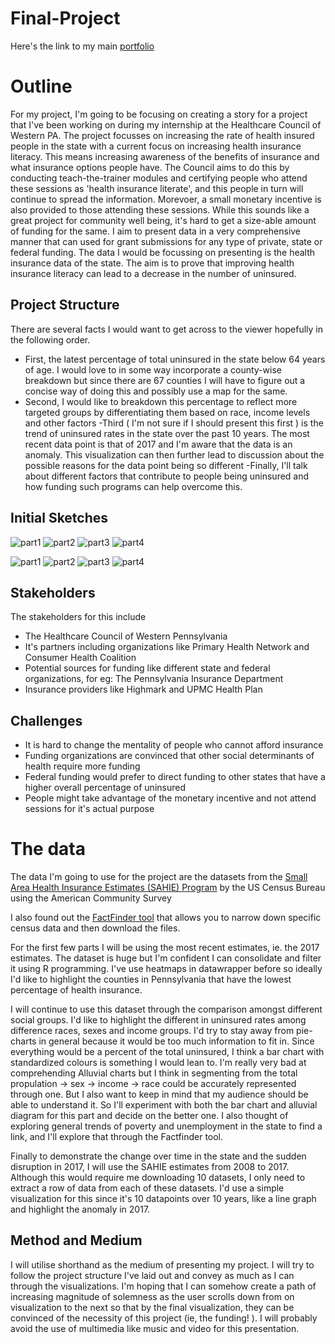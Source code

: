 # Final-Project

Here's the link to my main [portfolio](https://ramitasingh.github.io/Telling-Stories-with-Data/)
# Outline

For my project, I'm going to be focusing on creating a story for a project that I've been working on during my internship at the Healthcare Council of Western PA. The project focusses on increasing the rate of health insured people in the state with a current focus on increasing health insurance literacy. This means increasing awareness of the benefits of insurance and what insurance options people have. The Council aims to do this by conducting teach-the-trainer modules and certifying people who attend these sessions as 'health insurance literate', and this people in turn will continue to spread the information. Morevoer, a small monetary incentive is also provided to those attending these sessions.  While this sounds like a great project for community well being, it's hard to get a size-able amount of funding for the same. 
I aim to present data in a very comprehensive manner that can used for grant submissions for any type of private, state or federal funding. The data I would be focussing on presenting is the health insurance data of the state. The aim is to prove that improving health insurance literacy can lead to a decrease in the number of uninsured.

## Project Structure 
There are several facts I would want to get across to the viewer hopefully in the following order.
- First, the latest percentage of total uninsured in the state below 64 years of age. I would love to in some way incorporate a county-wise breakdown but since there are 67 counties I will have to figure out a concise way of doing this and possibly use a map for the same.
- Second, I would like to breakdown this percentage to reflect more targeted groups by differentiating them based on race, income levels and other factors
-Third ( I'm not sure if I should present this first ) is the trend of uninsured rates in the state over the past 10 years. The most recent data point is that of 2017 and I'm aware that the data is an anomaly. This visualization can then further lead to discussion about the possible reasons for the data point being so different
-Finally, I'll talk about different factors that contribute to people being uninsured and how funding such programs can help overcome this.

## Initial Sketches
![part1](https://raw.githubusercontent.com/ramitasingh/Final-Project/master/project-1.jpg)
![part2](https://raw.githubusercontent.com/ramitasingh/Final-Project/master/project-2.jpg)
![part3](https://raw.githubusercontent.com/ramitasingh/Final-Project/master/project-3.jpg)
![part4](https://raw.githubusercontent.com/ramitasingh/Final-Project/master/project-4.jpg)

![part1](https://github.com/ramitasingh/Final-Project/blob/master/project-1.jpg)
![part2](https://github.com/ramitasingh/Final-Project/blob/master/project-2.jpg)
![part3](https://github.com/ramitasingh/Final-Project/blob/master/project-3.jpg)
![part4](https://github.com/ramitasingh/Final-Project/blob/master/project-4.jpg)


## Stakeholders
The stakeholders for this include 
- The Healthcare Council of Western Pennsylvania
- It's partners including organizations like Primary Health Network and Consumer Health Coalition
- Potential sources for funding like different state and federal organizations, for eg: The Pennsylvania Insurance Department
- Insurance providers like Highmark and UPMC Health Plan

## Challenges
- It is hard to change the mentality of people who cannot afford insurance
- Funding organizations are convinced that other social determinants of health require more funding
- Federal funding would prefer to direct funding to other states that have a higher overall percentage of uninsured
- People might take advantage of the monetary incentive and not attend sessions for it's actual purpose

# The data
The data I'm going to use for the project are the datasets from the [Small Area Health Insurance Estimates (SAHIE) Program](https://www.census.gov/data/datasets/time-series/demo/sahie/estimates-acs.html) by the US Census Bureau using the American Community Survey


I also found out the [FactFinder tool](https://factfinder.census.gov/faces/nav/jsf/pages/index.xhtml) that allows you to narrow down specific census data and then download the files.


For the first few parts I will be using the most recent estimates, ie. the 2017 estimates. The dataset is huge but I'm confident I can consolidate and filter it using R programming. I've use heatmaps in datawrapper before so ideally I'd like to highlight the counties in Pennsylvania that have the lowest percentage of health insurance.

I will continue to use this dataset through the comparison amongst different social groups. I'd like to highlight the different in uninsured rates among difference races, sexes and income groups. I'd try to stay away from pie-charts in general because it would be too much information to fit in. Since everything would be a percent of the total uninsured, I think a bar chart with standardized colours is something I would lean to. I'm really very bad at comprehending Alluvial charts but I think in segmenting from the total propulation -> sex -> income -> race could be accurately represented through one. But I also want to keep in mind that my audience should be able to understand it. So I'll experiment with both the bar chart and alluvial diagram for this part and decide on the better one.
I also thought of exploring general trends of poverty and unemployment in the state to find a link, and I'll explore that through the Factfinder tool.

Finally to demonstrate the change over time in the state and the sudden disruption in 2017, I will use the SAHIE estimates from 2008 to 2017. Although this would require me downloading 10 datasets, I only need to extract a row of data from each of these datasets. I'd use a simple visualization for this since it's 10 datapoints over 10 years, like a line graph and highlight the anomaly in 2017. 

## Method and Medium
I will utilise shorthand as the medium of presenting my project. I will try to follow the project structure I've laid out and convey as much as I can through the visualizations. I'm hoping that I can somehow create a path of increasing magnitude of solemness as the user scrolls down from on visualization to the next so that by the final visualization, they can be convinced of the necessity of this project (ie, the funding! ). I will probably avoid the use of multimedia like music and video for this presentation.
 
